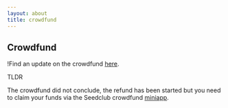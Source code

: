 ```yaml
---
layout: about
title: crowdfund
---
```

## Crowdfund

!Find an update on the crowdfund [here](https://paragraph.com/@emr/thinking-of-her-old-zora-and-whats-next-with-farconnect).

TLDR

The crowdfund did not conclude, the refund has been started but you need to claim your funds via the Seedclub crowdfund [miniapp](https://warpcast.com/emr.eth/0x427a47e1).
